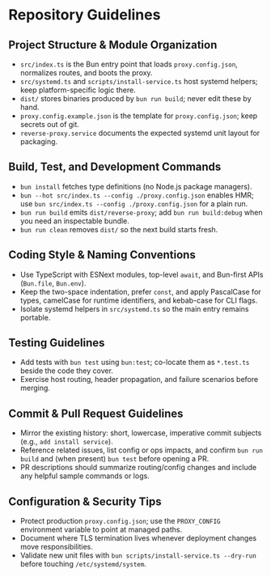 # Repository Guidelines

## Project Structure & Module Organization
- `src/index.ts` is the Bun entry point that loads `proxy.config.json`, normalizes routes, and boots the proxy.
- `src/systemd.ts` and `scripts/install-service.ts` host systemd helpers; keep platform-specific logic there.
- `dist/` stores binaries produced by `bun run build`; never edit these by hand.
- `proxy.config.example.json` is the template for `proxy.config.json`; keep secrets out of git.
- `reverse-proxy.service` documents the expected systemd unit layout for packaging.

## Build, Test, and Development Commands
- `bun install` fetches type definitions (no Node.js package managers).
- `bun --hot src/index.ts --config ./proxy.config.json` enables HMR; use `bun src/index.ts --config ./proxy.config.json` for a plain run.
- `bun run build` emits `dist/reverse-proxy`; add `bun run build:debug` when you need an inspectable bundle.
- `bun run clean` removes `dist/` so the next build starts fresh.

## Coding Style & Naming Conventions
- Use TypeScript with ESNext modules, top-level `await`, and Bun-first APIs (`Bun.file`, `Bun.env`).
- Keep the two-space indentation, prefer `const`, and apply PascalCase for types, camelCase for runtime identifiers, and kebab-case for CLI flags.
- Isolate systemd helpers in `src/systemd.ts` so the main entry remains portable.

## Testing Guidelines
- Add tests with `bun test` using `bun:test`; co-locate them as `*.test.ts` beside the code they cover.
- Exercise host routing, header propagation, and failure scenarios before merging.

## Commit & Pull Request Guidelines
- Mirror the existing history: short, lowercase, imperative commit subjects (e.g., `add install service`).
- Reference related issues, list config or ops impacts, and confirm `bun run build` and (when present) `bun test` before opening a PR.
- PR descriptions should summarize routing/config changes and include any helpful sample commands or logs.

## Configuration & Security Tips
- Protect production `proxy.config.json`; use the `PROXY_CONFIG` environment variable to point at managed paths.
- Document where TLS termination lives whenever deployment changes move responsibilities.
- Validate new unit files with `bun scripts/install-service.ts --dry-run` before touching `/etc/systemd/system`.
